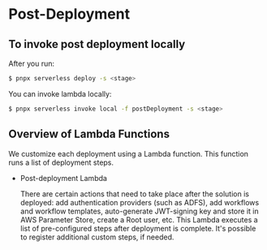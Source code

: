 # Post-Deployment

## To invoke post deployment locally

After you run:

```bash
$ pnpx serverless deploy -s <stage>
```

You can invoke lambda locally:

```bash
$ pnpx serverless invoke local -f postDeployment -s <stage>
```

## Overview of Lambda Functions

We customize each deployment using a Lambda function. This function runs a list of deployment steps.

- Post-deployment Lambda

  There are certain actions that need to take place after the solution is deployed: add authentication providers (such as ADFS), add workflows and workflow templates, auto-generate JWT-signing key and store it in AWS Parameter Store, create a Root user, etc. This Lambda executes a list of pre-configured steps after deployment is complete. It's possible to register additional custom steps, if needed.
